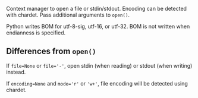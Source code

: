 Context manager to open a file or stdin/stdout. Encoding can be detected with chardet. Pass additional arguments to `open()`.

Python writes BOM for utf-8-sig, utf-16, or utf-32.  BOM is not written when endianness is specified.

## Differences from `open()`

If `file=None` or `file='-'`, open stdin (when reading) or stdout (when writing) instead.

If `encoding=None` and `mode='r'` or `'w+'`, file encoding will be detected using chardet.
